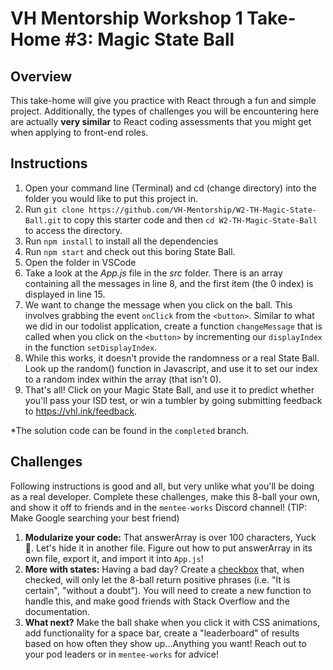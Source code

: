 # VH Mentorship Workshop 1 Take-Home #3: Magic State Ball

## Overview

This take-home will give you practice with React through a fun and simple project. Additionally, the types of challenges you will be encountering here are actually **very similar** to React coding assessments that you might get when applying to front-end roles.

## Instructions

1. Open your command line (Terminal) and cd (change directory) into the folder you would like to put this project in.
2. Run ```git clone https://github.com/VH-Mentorship/W2-TH-Magic-State-Ball.git``` to copy this starter code and then ```cd W2-TH-Magic-State-Ball``` to access the directory.
4. Run ```npm install``` to install all the dependencies
5. Run ```npm start``` and check out this boring State Ball.
6. Open the folder in VSCode
7. Take a look at the *App.js* file in the *src* folder. There is an array containing all the messages in line 8, and the first item (the 0 index) is displayed in line 15. 
8. We want to change the message when you click on the ball. This involves grabbing the event ```onClick``` from the ```<button>```. Similar to what we did in our todolist application, create a function ```changeMessage``` that is called when you click on the ```<button>``` by incrementing our ```displayIndex``` in the function ```setDisplayIndex```.
9. While this works, it doesn't provide the randomness or a real State Ball. Look up the random() function in Javascript, and use it to set our index to a random index within the array (that isn't 0).
10. That's all! Click on your Magic State Ball, and use it to predict whether you'll pass your ISD test, or win a tumbler by going submitting feedback to https://vhl.ink/feedback.

\*The solution code can be found in the ```completed``` branch.

## Challenges
Following instructions is good and all, but very unlike what you'll be doing as a real developer. Complete these challenges, make this 8-ball your own, and show it off to friends and in the `mentee-works` Discord channel! (TIP: Make Google searching your best friend)

1. **Modularize your code:** That answerArray is over 100 characters, Yuck 🤢. Let's hide it in another file. Figure out how to put answerArray in its own file, export it, and import it into `App.js`!
2. **More with states:** Having a bad day? Create a [checkbox](https://developer.mozilla.org/en-US/docs/Web/HTML/Element/input/checkbox) that, when checked, will only let the 8-ball return positive phrases (i.e. "It is certain", "without a doubt"). You will need to create a new function to handle this, and make good friends with Stack Overflow and the documentation.
3. **What next?** Make the ball shake when you click it with CSS animations, add functionality for a space bar, create a "leaderboard" of results based on how often they show up...Anything you want! Reach out to your pod leaders or in `mentee-works` for advice!
